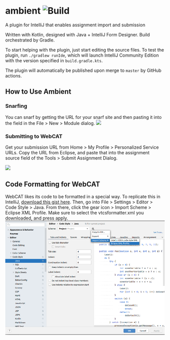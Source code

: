 # ambient ![Build](https://github.com/akainth015/ambient/workflows/Build/badge.svg)
A plugin for IntelliJ that enables assignment import and submission

Written with Kotlin, designed with Java + IntelliJ Form Designer. Build orchestrated by Gradle.

To start helping with the plugin, just start editing the source files.
To test the plugin, run `./gradlew runIde`, which will launch IntelliJ Community Edition with the version specified in `build.gradle.kts`.

The plugin will automatically be published upon merge to `master` by GitHub actions.

## How to Use Ambient
### Snarfing
You can snarf by getting the URL for your snarf site and then pasting it into the field in the File > New > Module dialog.
![](images/snarf.png)

### Submitting to WebCAT
Get your submission URL from Home > My Profile > Personalized Service URLs. Copy the URL from Eclipse, and paste that into the assignment source field of the Tools > Submit Assignment Dialog.

![](images/submit.png)

## Code Formatting for WebCAT
WebCAT likes its code to be formatted in a special way. To replicate this in IntelliJ, [download this gist here](https://gist.github.com/Neragin/98e569dfc561622f5b3227287570d3c7#file-vtcsformatter-xml). Then, go into File > Settings > Editor > Code Style > Java. From there, click the gear icon > Import Scheme > Eclipse XML Profile. Make sure to select the vtcsformatter.xml you downloaded, and press apply.
![](images/codestyle.png) 
